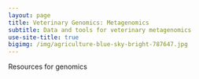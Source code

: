 ```yaml
---
layout: page
title: Veterinary Genomics: Metagenomics
subtitle: Data and tools for veterinary metagenomics 
use-site-title: true
bigimg: /img/agriculture-blue-sky-bright-787647.jpg
---
```


Resources for genomics

